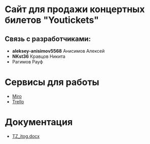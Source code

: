 # Сайт для продажи концертных билетов "Youtickets"
## Связь с разработчиками:

* **aleksey-anisimov5568** Анисимов Алексей
* **NKst36** Кравцов Никита
* Рагимов Рауф

# Сервисы для работы

* [Miro](https://miro.com/app/board/o9J_lLkesTc=/)
* [Trello](https://trello.com/b/RozRmUPK/tips)

# Документация

* [TZ_itog.docx](https://github.com/Tickets1/Tips/blob/main/Documents/TZ_itog.docx)
